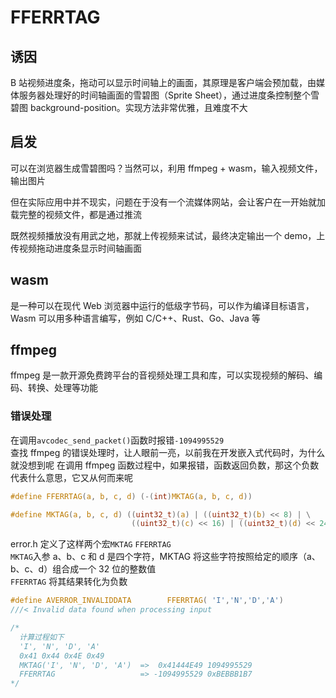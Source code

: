 # FFERRTAG

## 诱因

B 站视频进度条，拖动可以显示时间轴上的画面，其原理是客户端会预加载，由媒体服务器处理好的时间轴画面的雪碧图（Sprite Sheet），通过进度条控制整个雪碧图 background-position。实现方法非常优雅，且难度不大

## 启发

可以在浏览器生成雪碧图吗？当然可以，利用 ffmpeg + wasm，输入视频文件，输出图片

但在实际应用中并不现实，问题在于没有一个流媒体网站，会让客户在一开始就加载完整的视频文件，都是通过推流

既然视频播放没有用武之地，那就上传视频来试试，最终决定输出一个 demo，上传视频拖动进度条显示时间轴画面

## wasm

是一种可以在现代 Web 浏览器中运行的低级字节码，可以作为编译目标语言，Wasm 可以用多种语言编写，例如 C/C++、Rust、Go、Java 等

## ffmpeg

ffmpeg 是一款开源免费跨平台的音视频处理工具和库，可以实现视频的解码、编码、转换、处理等功能

### 错误处理
在调用`avcodec_send_packet()`函数时报错`-1094995529`  
查找 ffmpeg 的错误处理时，让人眼前一亮，以前我在开发嵌入式代码时，为什么就没想到呢
在调用 ffmpeg 函数过程中，如果报错，函数返回负数，那这个负数代表什么意思，它又从何而来呢

```C
#define FFERRTAG(a, b, c, d) (-(int)MKTAG(a, b, c, d))

#define MKTAG(a, b, c, d) ((uint32_t)(a) | ((uint32_t)(b) << 8) | \
                           ((uint32_t)(c) << 16) | ((uint32_t)(d) << 24))
```

error.h 定义了这样两个宏`MKTAG` `FFERRTAG`  
`MKTAG`入参 a、b、c 和 d 是四个字符，MKTAG 将这些字符按照给定的顺序（a、b、c、d）组合成一个 32 位的整数值  
`FFERRTAG` 将其结果转化为负数

```C
#define AVERROR_INVALIDDATA        FFERRTAG( 'I','N','D','A')
///< Invalid data found when processing input

/*
  计算过程如下
  'I', 'N', 'D', 'A'
  0x41 0x44 0x4E 0x49
  MKTAG('I', 'N', 'D', 'A')  =>  0x41444E49 1094995529
  FFERRTAG                   => -1094995529 0xBEBBB1B7
*/
```
